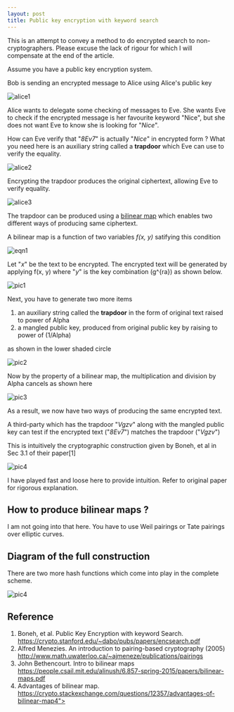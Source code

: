 ```yaml
---
layout: post
title: Public key encryption with keyword search
---
```


This is an attempt to convey a method to do encrypted search to non-cryptographers. Please excuse the lack of rigour for which I will compensate at the end of the article.

Assume you have a public key encryption system.

Bob is sending an encrypted message to Alice using Alice's public key

![alice1](/post_images/alice1.jpg)

Alice wants to delegate some checking of messages to Eve.  She wants Eve to check if the encrypted message is her favourite keyword "Nice", but she does not want Eve to know she is looking for "*Nice*".

How can Eve verify that "*8Ev7*" is actually "*Nice*" in encrypted form ? What you need here is an auxiliary string called a **trapdoor** which Eve can use to verify the equality.   

![alice2](/post_images/alice2.jpg)

Encrypting the trapdoor produces the original ciphertext, allowing Eve to verify equality.

![alice3](/post_images/alice3.jpg)

The trapdoor can be produced using a <a href="https://en.wikipedia.org/wiki/Bilinear_map">bilinear map</a> which enables two different ways of producing same ciphertext.

A bilinear map is a function of two variables *f(x, y)* satifying this condition

![eqn1](/post_images/firsteqn.gif)

Let "*x*" be the text to be encrypted.  The encrypted text will be generated by applying f(x, y) where "*y*" is the key combination (g^{ra}) as shown below.

![pic1](/post_images/pic1.jpg)

Next, you have to generate two more items
1. an auxiliary string called the **trapdoor** in the form of original text raised to power of Alpha
2. a mangled public key, produced from original public key by raising to power of (1/Alpha)

as shown in the lower shaded circle

![pic2](/post_images/pic3.jpg)

Now by the property of a bilinear map, the multiplication and division by Alpha cancels as shown here

![pic3](/post_images/pic2.jpg)

As a result, we now have two ways of producing the same encrypted text.

A third-party which has the trapdoor "*Vgzv*" along with the mangled public key can test if the encrypted text ("*8Ev7*") matches the trapdoor ("*Vgzv*")

This is intuitively the cryptographic construction given by Boneh, et al in Sec 3.1 of their paper[1] 

![pic4](/post_images/peks_paper.png)


I have played fast and loose here to provide intuition.  Refer to original paper for rigorous explanation.

## How to produce bilinear maps ?  

I am not going into that here. You have to use Weil pairings or Tate pairings over elliptic curves.  

## Diagram of the full construction

There are two more hash functions which come into play in the complete scheme.

![pic4](/post_images/full_scheme.jpg)

## Reference

1. Boneh, et al.  Public Key Encryption with keyword Search.  <a href="https://crypto.stanford.edu/~dabo/pubs/papers/encsearch.pdf"> https://crypto.stanford.edu/~dabo/pubs/papers/encsearch.pdf </a>
2. Alfred Menezies.  An introduction to pairing-based cryptography (2005) <a href="http://www.math.uwaterloo.ca/~ajmeneze/publications/pairings"> http://www.math.uwaterloo.ca/~ajmeneze/publications/pairings  </a>
3. John Bethencourt.  Intro to bilinear maps <a href="https://people.csail.mit.edu/alinush/6.857-spring-2015/papers/bilinear-maps.pdf"> https://people.csail.mit.edu/alinush/6.857-spring-2015/papers/bilinear-maps.pdf</a>
4. Advantages of bilinear map.  <a href="https://crypto.stackexchange.com/questions/12357/advantages-of-bilinear-map4">  https://crypto.stackexchange.com/questions/12357/advantages-of-bilinear-map4"> </a>
